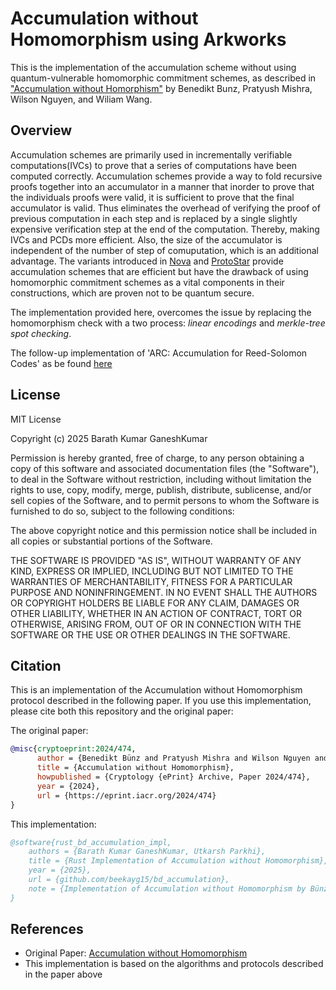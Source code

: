 # Accumulation without Homomorphism using Arkworks

This is the implementation of the accumulation scheme without using quantum-vulnerable homomorphic commitment schemes, as described in <a href="https://eprint.iacr.org/2024/474">"Accumulation without Homorphism"</a> by Benedikt Bunz, Pratyush Mishra, Wilson Nguyen, and Wiliam Wang.

## Overview

Accumulation schemes are primarily used in incrementally verifiable computations(IVCs) to prove that a series of computations have been computed correctly. Accumulation schemes provide a way to fold recursive proofs together into an accumulator in a manner that inorder to prove that the individuals proofs were valid, it is sufficient to prove that the final accumulator is valid. Thus eliminates the overhead of verifying the proof of previous computation in each step and is replaced by a single slightly expensive verification step at the end of the computation. Thereby, making IVCs and PCDs more efficient. Also, the size of the accumulator is independent of the number of step of comuputation, which is an additional advantage. The variants introduced in [Nova](https://eprint.iacr.org/2024/232.pdf) and [ProtoStar](https://eprint.iacr.org/2023/620) provide accumulation schemes that are efficient but have the drawback of using homomorphic commitment schemes as a vital components in their constructions, which are proven not to be quantum secure. 

The implementation provided here, overcomes the issue by replacing the homomorphism check with a two process: *linear encodings* and *merkle-tree spot checking*.

The follow-up implementation of 'ARC: Accumulation for Reed-Solomon Codes' as be found [here](https://github.com/beekayg15/arc_accumulation)

## License

MIT License

Copyright (c) 2025 Barath Kumar GaneshKumar

Permission is hereby granted, free of charge, to any person obtaining a copy
of this software and associated documentation files (the "Software"), to deal
in the Software without restriction, including without limitation the rights
to use, copy, modify, merge, publish, distribute, sublicense, and/or sell
copies of the Software, and to permit persons to whom the Software is
furnished to do so, subject to the following conditions:

The above copyright notice and this permission notice shall be included in all
copies or substantial portions of the Software.

THE SOFTWARE IS PROVIDED "AS IS", WITHOUT WARRANTY OF ANY KIND, EXPRESS OR
IMPLIED, INCLUDING BUT NOT LIMITED TO THE WARRANTIES OF MERCHANTABILITY,
FITNESS FOR A PARTICULAR PURPOSE AND NONINFRINGEMENT. IN NO EVENT SHALL THE
AUTHORS OR COPYRIGHT HOLDERS BE LIABLE FOR ANY CLAIM, DAMAGES OR OTHER
LIABILITY, WHETHER IN AN ACTION OF CONTRACT, TORT OR OTHERWISE, ARISING FROM,
OUT OF OR IN CONNECTION WITH THE SOFTWARE OR THE USE OR OTHER DEALINGS IN THE
SOFTWARE.

## Citation

This is an implementation of the Accumulation without Homomorphism protocol described in the following paper. If you use this implementation, please cite both this repository and the original paper:

The original paper:

```bibtex
@misc{cryptoeprint:2024/474,
      author = {Benedikt Bünz and Pratyush Mishra and Wilson Nguyen and William Wang},
      title = {Accumulation without Homomorphism},
      howpublished = {Cryptology {ePrint} Archive, Paper 2024/474},
      year = {2024},
      url = {https://eprint.iacr.org/2024/474}
}
```

This implementation:

```bibtex
@software{rust_bd_accumulation_impl,
    authors = {Barath Kumar GaneshKumar, Utkarsh Parkhi},
    title = {Rust Implementation of Accumulation without Homomorphism},
    year = {2025},
    url = {github.com/beekayg15/bd_accumulation},
    note = {Implementation of Accumulation without Homomorphism by Bünz, Mishra, Nguyen, and Wang}
}
```

## References

- Original Paper: [Accumulation without Homomorphism](https://eprint.iacr.org/2024/474)
- This implementation is based on the algorithms and protocols described in the paper above
